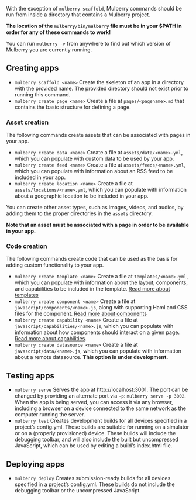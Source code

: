 With the exception of `mulberry scaffold`, Mulberry commands should be run from inside a directory that contains a Mulberry project. 

**The location of the `mulberry/bin/mulberry` file must be in your $PATH in order for any of these commands to work!**

You can run `mulberry -v` from anywhere to find out which version of Mulberry you are currently running.

## Creating apps

* `mulberry scaffold <name>` Create the skeleton of an app in a directory with the provided name. The provided directory should not exist prior to running this command.
* `mulberry create page <name>` Create a file at `pages/<pagename>.md` that contains the basic structure for defining a page.

### Asset creation

The following commands create assets that can be associated with pages in your app. 

* `mulberry create data <name>` Create a file at `assets/data/<name>.yml`, which you can populate with custom data to be used by your app.
* `mulberry create feed <name>` Create a file at `assets/feeds/<name>.yml`, which you can populate with information about an RSS feed to be included in your app.
* `mulberry create location <name>` Create a file at `assets/locations/<name>.yml`, which you can populate with information about a geographic location to be included in your app.

You can create other asset types, such as images, videos, and audios, by adding them to the proper directories in the `assets` directory. 

**Note that an asset must be associated with a page in order to be available in your app.**

### Code creation

The following commands create code that can be used as the basis for adding custom functionality to your app.

* `mulberry create template <name>` Create a file at `templates/<name>.yml`, which you can populate with information about the layout, components, and capabilities to be included in the template. [Read more about templates](https://github.com/Toura/mulberry/wiki/Page-Templates)
* `mulberry create component <name>` Create a file at `javascript/components/<name>.js`, along with supporting Haml and CSS files for the component. [Read more about components](https://github.com/Toura/mulberry/wiki/Components)
* `mulberry create capability <name>` Create a file at `javascript/capabilities/<name>.js`, which you can populate with information about how components should interact on a given page. [Read more about capabilities](https://github.com/Toura/mulberry/wiki/Capabilities).
* `mulberry create datasource <name>` Create a file at `javascript/data/<name>.js`, which you can populate with information about a remote datasource. **This option is under development.**

## Testing apps
* `mulberry serve` Serves the app at http://localhost:3001. The port can be changed by providing an alternate port via `-p`: `mulberry serve -p 3002`. When the app is being served, you can access it via any browser, including a browser on a device connected to the same network as the computer running the server.
* `mulberry test` Creates development builds for all devices specified in a project’s config.yml. These builds are suitable for running on a simulator or on a (properly provisioned) device. These builds will include the debugging toolbar, and will also include the built but uncompressed JavaScript, which can be used by editing a build’s index.html file.

## Deploying apps
* `mulberry deploy` Creates submission-ready builds for all devices specified in a project’s config.yml. These builds do not include the debugging toolbar or the uncompressed JavaScript. 